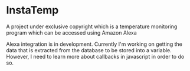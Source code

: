 # InstaTemp
A project under exclusive copyright which is a temperature monitoring program which can be accessed using Amazon Alexa

Alexa integration is in development. Currently I'm working on getting the data that is extracted from the database to be stored into a variable. However, I need to learn more about callbacks in javascript in order to do so.
